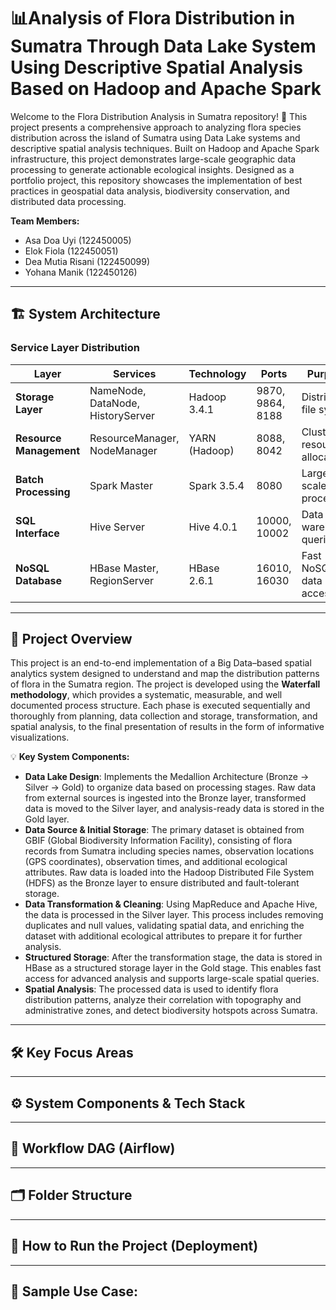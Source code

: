 # 📊Analysis of Flora Distribution in Sumatra Through Data Lake System Using Descriptive Spatial Analysis Based on Hadoop and Apache Spark
Welcome to the Flora Distribution Analysis in Sumatra repository! 🌿 This project presents a comprehensive approach to analyzing flora species distribution across the island of Sumatra using Data Lake systems and descriptive spatial analysis techniques. Built on Hadoop and Apache Spark infrastructure, this project demonstrates large-scale geographic data processing to generate actionable ecological insights. Designed as a portfolio project, this repository showcases the implementation of best practices in geospatial data analysis, biodiversity conservation, and distributed data processing.

**Team Members:**
- Asa Doa Uyi (122450005)
- Elok Fiola (122450051)
- Dea Mutia Risani (122450099)
- Yohana Manik (122450126)

---
## 🏗️ **System Architecture**

### Service Layer Distribution

| Layer                | Services                              | Technology           | Ports            | Purpose                    |
|----------------------|----------------------------------------|-----------------------|------------------|-----------------------------|
| **Storage Layer**    | NameNode, DataNode, HistoryServer      | Hadoop 3.4.1          | 9870, 9864, 8188 | Distributed file system     |
| **Resource Management** | ResourceManager, NodeManager       | YARN (Hadoop)         | 8088, 8042       | Cluster resource allocation |
| **Batch Processing**  | Spark Master                          | Spark 3.5.4           | 8080             | Large-scale data processing  |
| **SQL Interface**     | Hive Server                           | Hive 4.0.1             | 10000, 10002     | Data warehouse queries   |
| **NoSQL Database**     | HBase Master, RegionServer          | HBase 2.6.1             | 16010, 16030     | Fast NoSQL data access   |


---
## 📖 **Project Overview**
This project is an end-to-end implementation of a Big Data–based spatial analytics system designed to understand and map the distribution patterns of flora in the Sumatra region. The project is developed using the **Waterfall methodology**, which provides a systematic, measurable, and well documented process structure. Each phase is executed sequentially and thoroughly from planning, data collection and storage, transformation, and spatial analysis, to the final presentation of results in the form of informative visualizations.

💡 **Key System Components:**
- **Data Lake Design**: Implements the Medallion Architecture (Bronze → Silver → Gold) to organize data based on processing stages. Raw data from external sources is ingested into the Bronze layer, transformed data is moved to the Silver layer, and analysis-ready data is stored in the Gold layer.
- **Data Source & Initial Storage**: The primary dataset is obtained from GBIF (Global Biodiversity Information Facility), consisting of flora records from Sumatra including species names, observation locations (GPS coordinates), observation times, and additional ecological attributes. Raw data is loaded into the Hadoop Distributed File System (HDFS) as the Bronze layer to ensure distributed and fault-tolerant storage.
- **Data Transformation & Cleaning**: Using MapReduce and Apache Hive, the data is processed in the Silver layer. This process includes removing duplicates and null values, validating spatial data, and enriching the dataset with additional ecological attributes to prepare it for further analysis.
- **Structured Storage**: After the transformation stage, the data is stored in HBase as a structured storage layer in the Gold stage. This enables fast access for advanced analysis and supports large-scale spatial queries.
- **Spatial Analysis**: The processed data is used to identify flora distribution patterns, analyze their correlation with topography and administrative zones, and detect biodiversity hotspots across Sumatra.


---
## 🛠 **Key Focus Areas**


---
## ⚙️ **System Components & Tech Stack**


---
## 🔄 **Workflow DAG (Airflow)**


---
## 🗂️ **Folder Structure**


---
## 🚀 **How to Run the Project (Deployment)**



---
## 📌 **Sample Use Case:**
